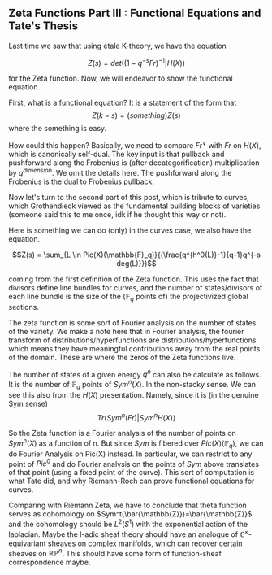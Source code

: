 ## Zeta Functions Part III : Functional Equations and Tate's Thesis

Last time we saw that using étale K-theory, we have the equation

$$Z(s) = det((1-q^{-s}Fr)^{-1}| H(X))$$

for the Zeta function. Now, we will endeavor to show the functional equation.

First, what is a functional equation? It is a statement of the form that 
$$Z(k-s) = (something) Z(s)$$
where the something is easy.

How could this happen? Basically, we need to compare $Fr^{\vee}$ with $Fr$ on $H(X)$, which is canonically self-dual. The key input
is that pullback and pushforward along the Frobenius is (after decategorification) multiplication by $q^{dimension}$. We omit the details here.
The pushforward along the Frobenius is the dual to Frobenius pullback.

Now let's turn to the second part of this post, which is tribute to curves, which Grothendieck viewed as the fundamental building blocks
of varieties (someone said this to me once, idk if he thought this way or not).

Here is something we can do (only) in the curves case, we also have the equation.

$$Z(s) = \sum_{L \in Pic(X)(\mathbb{F}_q)}{(\frac{q^{h^0(L)}-1}{q-1}q^{-s deg(L)}})$$

coming from the first definition of the Zeta function. This uses the fact that divisors define line bundles for curves, and the number
of states/divisors of each line bundle is the size of the ($\mathbb{F}_q$ points of) the projectivized global sections.

The zeta function is some sort of Fourier analysis on the number of states of the variety. We make a note here that in Fourier analysis,
the fourier transform of distributions/hyperfunctions are distributions/hyperfunctions which means they have meaningful contributions away
from the real points of the domain. These are where the zeros of the Zeta functions live.

The number of states of a given energy $q^n$ can also be calculate as follows. It is the number of $\mathbb{F}_q$ points of $Sym^n(X)$.
In the non-stacky sense. We can see this also from the $H(X)$ presentation. Namely, since it is (in the genuine Sym sense)
$$Tr(Sym^n(Fr) | Sym^n H(X))$$

So the Zeta function is a Fourier analysis of the number of points on $Sym^n(X)$ as a function of n.
But since $Sym$ is fibered over $Pic(X)(\mathbb{F}_q)$, we can do Fourier Analysis on Pic(X) instead. In particular,
we can restrict to any point of $Pic^0$ and do Fourier analysis on the points of $Sym$ above translates of that point (using a fixed
point of the curve). This sort of computation is what Tate did, and why Riemann-Roch can prove functional equations for curves.

Comparing with Riemann Zeta, we have to conclude that theta function serves as cohomology on $Sym^t(\bar{\mathbb{Z}})=\bar{\mathbb{Z}}$
and the cohomology should be $L^2(S^1)$ with the exponential action of the laplacian. 
Maybe the l-adic sheaf theory should have an analogue of $\mathbb{C}^{\times}$-equivariant sheaves on complex manifolds, which can recover
certain sheaves on $\mathbb{RP}^n$. This should have some form of function-sheaf correspondence maybe.
